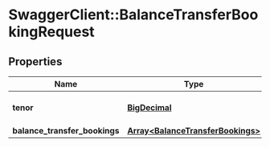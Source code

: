 # SwaggerClient::BalanceTransferBookingRequest

## Properties
Name | Type | Description | Notes
------------ | ------------- | ------------- | -------------
**tenor** | [**BigDecimal**](BigDecimal.md) | Tenure of loan in months. | 
**balance_transfer_bookings** | [**Array&lt;BalanceTransferBookings&gt;**](BalanceTransferBookings.md) |  | 

